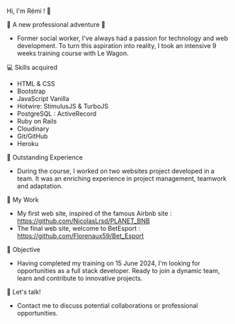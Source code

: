 Hi, I'm Rémi ! 👋

🚀 A new professional adventure 🚀
- Former social worker, I've always had a passion for technology and web development. To turn this aspiration into reality, I took an intensive 9 weeks training course with Le Wagon. 

💻 Skills acquired
- HTML & CSS
- Bootstrap
- JavaScript Vanilla
- Hotwire: StimulusJS & TurboJS
- PostgreSQL : ActiveRecord
- Ruby on Rails
- Cloudinary
- Git/GitHub
- Heroku

🌟 Outstanding Experience
- During the course, I worked on two websites project developed in a team. It was an enriching experience in project management, teamwork and adaptation.

🔧 My Work
- My first web site, inspired of the famous Airbnb site : https://github.com/NicolasLrsd/PLANET_BNB
- The final web site, welcome to BetEsport : https://github.com/Florenaux59/Bet_Esport

🎯 Objective
- Having completed my training on 15 June 2024, I'm looking for opportunities as a full stack developer. Ready to join a dynamic team, learn and contribute to innovative projects.

🤝 Let's talk!
- Contact me to discuss potential collaborations or professional opportunities.
